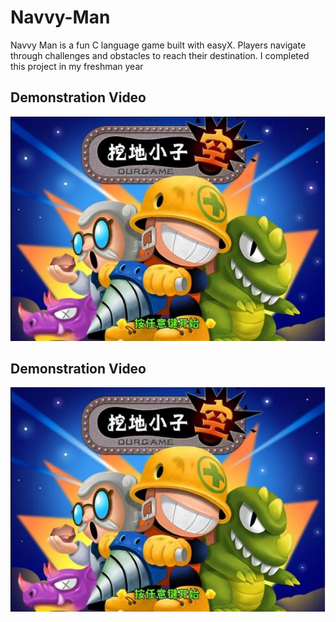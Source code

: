# Navvy-Man
Navvy Man is a fun C language game built with easyX. Players navigate through challenges and obstacles to reach their destination. I completed this project in my freshman year


## Demonstration Video
[![Watch the video](https://github.com/vincezh2000/Navvy-Man/blob/main/Navvy_logo.jpg)](https://youtu.be/vbmYn1qS_FU)

## Demonstration Video
<div align="center">
   <a href="https://youtu.be/vbmYn1qS_FU">
   <img src="https://github.com/vincezh2000/Navvy-Man/blob/main/Navvy_logo.jpg" width="600" />
   </a>
</div>